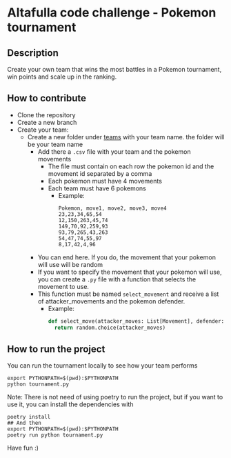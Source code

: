 # Altafulla code challenge - Pokemon tournament

## Description
Create your own team that wins the most battles in a Pokemon tournament, win points and scale up in the ranking.


## How to contribute
* Clone the repository
* Create a new branch
* Create your team:
  * Create a new folder under [teams](./teams) with your team name. the folder will be your team name
    * Add there a `.csv` file with your team and the pokemon movements
      * The file must contain on each row the pokemon id and the movement id separated by a comma
      * Each pokemon must have 4 movements
      * Each team must have 6 pokemons
        * Example:
          ```
          Pokemon, move1, move2, move3, move4
          23,23,34,65,54
          12,150,263,45,74
          149,70,92,259,93
          93,79,265,43,263
          54,47,74,55,97
          8,17,42,4,96
          ```
    * You can end here. If you do, the movement that your pokemon will use will be random
    * If you want to specify the movement that your pokemon will use, you can create a `.py` file with a function that selects
      the movement to use. 
    * This function must be named `select_movement` and receive a list of attacker_movements and the pokemon defender.
      * Example:
        ```python
        def select_move(attacker_moves: List[Movement], defender: Pokemon):
          return random.choice(attacker_moves)
        ```
        
## How to run the project
You can run the tournament locally to see how your team performs
```
export PYTHONPATH=$(pwd):$PYTHONPATH
python tournament.py
```
Note: There is not need of using poetry to run the project, but if you want to use it, you can install the dependencies with
```
poetry install
## And then
export PYTHONPATH=$(pwd):$PYTHONPATH
poetry run python tournament.py
```

Have fun :) 

